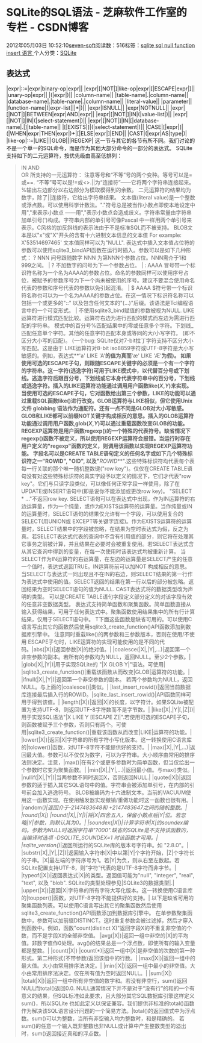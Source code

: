 
# SQLite的SQL语法 -  芝麻软件工作室的专栏 - CSDN博客


2012年05月03日 10:52:10[seven-soft](https://me.csdn.net/softn)阅读数：516标签：[sqlite																](https://so.csdn.net/so/search/s.do?q=sqlite&t=blog)[sql																](https://so.csdn.net/so/search/s.do?q=sql&t=blog)[null																](https://so.csdn.net/so/search/s.do?q=null&t=blog)[function																](https://so.csdn.net/so/search/s.do?q=function&t=blog)[insert																](https://so.csdn.net/so/search/s.do?q=insert&t=blog)[语言																](https://so.csdn.net/so/search/s.do?q=语言&t=blog)[
							](https://so.csdn.net/so/search/s.do?q=insert&t=blog)[
																					](https://so.csdn.net/so/search/s.do?q=function&t=blog)个人分类：[SQLite																](https://blog.csdn.net/softn/article/category/1137974)
[
																								](https://so.csdn.net/so/search/s.do?q=function&t=blog)
[
				](https://so.csdn.net/so/search/s.do?q=null&t=blog)
[
			](https://so.csdn.net/so/search/s.do?q=null&t=blog)
[
		](https://so.csdn.net/so/search/s.do?q=sql&t=blog)
[
	](https://so.csdn.net/so/search/s.do?q=sqlite&t=blog)

## 表达式
|expr|::=|expr|binary-op|expr||
|expr|[|NOT|]|like-op|expr|[|ESCAPE|expr|]||
|unary-op|expr||
|(|expr|)||
|column-name||
|table-name|.|column-name||
|database-name|.|table-name|.|column-name||
|literal-value||
|parameter||
|function-name|(|expr-list|||*|)||
|expr|ISNULL||
|expr|NOTNULL||
|expr|[|NOT|]|BETWEEN|expr|AND|expr||
|expr|[|NOT|]|IN|(|value-list|)||
|expr|[|NOT|]|IN|(|select-statement|)||
|expr|[|NOT|]|IN|[|database-name|.|]|table-name||
|[|EXISTS|]|(|select-statement|)||
|CASE|[|expr|]|(|WHEN|expr|THEN|expr|)+|[|ELSE|expr|]|END||
|CAST|(|expr|AS|type|)|
|like-op|::=|LIKE|||GLOB|||REGEXP|
这一节与其它的各节有所不同。我们讨论的不是一个单一的SQL命令，而是作为其他大部分命令的一部分的表达式。
SQLite支持如下的二元运算符，按优先级由高至低排列：
> IN
AND   
OR
所支持的一元运算符：
注意等号和“不等”号的两个变种。等号可以是=或==. “不等”号可以是!=或<>.||为“连接符”——它将两个字符串连接起来。%输出左边部分以右边部分为模取模得到的余数。
二元运算符的结果均为数字，除了||连接符，它给出字符串结果。
文本值(literal value)是一个整数或浮点数。可以使用科学计数法。"."符号总是被当作小数点即使本地设定中用","来表示小数点 ——用","表示小数点会造成歧义。字符串常量由字符串加单引号(')构成。字符串内部的单引号可像Pascal 中一样用两个单引号来表示。C风格的加反斜线的表示法由于不是标准SQL而不被支持。 BLOB文本是以"x"或"X"开头的含有十六进制文本信息的文本值 For example:
> X'53514697465'
文本值同样可以为"NULL".
表达式中插入文本值占位符的参数可以使用sqlite3_bindAPI函数在运行时插入。参数可以是如下几种形式：
> ?
> NNN
> 问号跟随数字
> NNN
> 为第NNN个参数占位。NNN需介于1和999之间。
|
> ?
> 不加数字的问号为下一个参数占位。
|
> :
> AAAA
> 冒号带一个标识符名称为一个名为AAAA的参数占位。命名的参数同样可以使用序号占位，被赋予的参数序号为下一个尚未被使用的序号。建议不要混合使用命名代表的参数和序号代表的参数以免引起混淆。
|
> $
> AAAA
> $符号带一个标识符名称也可以为一个名为AAAA的参数占位。在这一情况下标识符名称可以包括一个或更多的"::" 以及包含任何文本的"(...)"后缀。该语法是Tcl编程语言中的一个可变形式。
|
不使用sqlite3_bind赋值的参数被视为NULL.
LIKE运算符进行模式匹配比较。运算符右边为进行匹配的模式而左边为需进行匹配的字符串。 模式中的百分号%匹配结果中的零或任意多个字符。下划线_匹配任意单个字符。其他的任意字符匹配本身或等同的大/小写字符。 (即不区分大小写的匹配)。 (一个bug: SQLite仅对7-bit拉丁字符支持不区分大小写匹配。这是由于 LIKE运算符对8-bit iso8859字符或UTF-8字符是大小写敏感的。例如，表达式**'a' LIKE 'A'**的值为真而**'æ' LIKE 'Æ'**为假)。
如果使用可选的ESCAPE子句，则跟随ESCAPE关键字的必须是一个有一个字符的字符串。这一字符(逃逸字符)可用于LIKE模式中，以代替百分号或下划线。逃逸字符后跟百分号，下划线或它本身代表字符串中的百分号，下划线或逃逸字符。插入的LIKE运算符功能通过调用用户函数like(*X*,*Y*)来实现。
当使用可选的ESCAPE子句，它对函数给出第三个参数，LIKE的功能可以通过重载SQL函数like()进行改变。GLOB运算符与LIKE相似，但它使用Unix文件 globbing 语法作为通配符。还有一点不同是GLOB对大小写敏感。 GLOB和LIKE都可以前缀NOT关键字构成相反的意思。插入的GLOB运算符功能通过调用用户函数[
](http://localhost/Htmleditor.asp#globFunc)glob(*X*,*Y*)可以通过重载函数改变GLOB的功能。
REGEXP运算符是用户函数regexp()的一个特殊的代表符号。缺省情况下regexp()函数不被定义，所以使用REGEXP运算符会报错。当运行时存在用户定义的"regexp"函数的定义，则调用该函数以实现REGEXP运算符功能。
字段名可以是CREATE TABLE语句定义的任何名字或如下几个特殊标识符之一"**ROWID**", "**OID**", 以及"**_ROWID_**".这些特殊标识符均代表每个表每一行关联的那个唯一随机整数键("row key")。仅仅在CREATE TABLE语句没有对这些特殊标识符的真实字段予以定义的情况下，它们才代表"row key"。它们与只读字段类似，可以像任何正常字段一样使用，除了在UPDATE或INSERT语句中(即是说你不能添加或更改row
 key)。 "SELECT * ..."不返回row key.
SELECT语句可以在表达式中出现，作为IN运算符的右边运算量，作为一个纯量，或作为EXISTS运算符的运算量。当作纯量或IN的运算量时，SELECT语句的结果仅允许有一个字段，可以使用复合的SELECT(用UNION或 EXCEPT等关键字连接)。作为EXISTS运算符的运算量时，SELECT结果中的字段被忽略，在结果为空时表达式为假，反之为真。若SELECT表达式代表的查询中不含有引用值的部分，则它将在处理其它事务之前被计算，并且结果在必要时会被重复使用。若SELECT表达式含从其它查询中得到的变量，在每一次使用时该表达式均被重新计算。
当SELECT作为IN运算符的右运算量，在左边的运算量是SELECT产生的任意一个值时，表达式返回TRUE。IN运算符前可以加NOT 构成相反的意思。
当SELECT与表达式一同出现且不在IN的右边，则SELECT结果的第一行作为表达式中使用的值。SELECT返回的结果在第一行以后的部分被忽略。返回结果为空时SELECT语句的值为NULL.
CAST表达式将的数据类型改为声明的类型。 可以是CREATE TABLE语句字段定义部分定义的对该字段有效的任意非空数据类型。
表达式支持简单函数和聚集函数。简单函数直接从输入获得结果，可用于任何表达式中。聚集函数使用结果集中的所有行计算结果，仅用于SELECT语句中。
T下面这些函数是缺省可用的。可以使用C语言写出其它的函数然后使用sqlite3_create_function()API函数添加到数据库引擎中。
注意同时重载like()的两参数和三参数版本，否则在使用/不使用 ESCAPE子句时，LIKE运算符的实现可能使用的是不同的代码。|abs(|X|)|返回参数|X|的绝对值。|
|coalesce(|X|,|Y|,...)|返回第一个非空参数的副本。若所有的参数均为NULL，返回NULL。至少2个参数。|
|glob(|X|,|Y|)|用于实现SQLite的 "|X GLOB Y|"语法。可使用|[
](http://localhost/Htmleditor.asp#)|sqlite3_create_function()|重载该函数从而改变|GLOB|运算符的功能。|
|ifnull(|X|,|Y|)|返回第一个非空参数的副本。 若两个参数均为NULL，返回NULL。与上面的|coalesce()|类似。|
|last_insert_rowid()|返回当前数据库连接最后插入行的ROWID。|sqlite_last_insert_rowid()|API函数同样可用于得到该值。|
|length(|X|)|返回|X|的长度，以字符计。如果SQLite被配置为支持UTF-8，则返回UTF-8字符数而不是字节数。|
|like(|X|,|Y|[,|Z|])|用于实现SQL语法"|X LIKE Y [ESCAPE Z]|".若使用可选的ESCAPE子句，则函数被赋予三个参数，否则只有两个。可使用|sqlite3_create_function()|重载该函数从而改变|LIKE|运算符的功能。|
|lower(|X|)|返回|X|字符串的所有字符小写化版本。这一转换使用C语言库的|tolower()|函数，对UTF-8字符不能提供好的支持。|
|max(|X|,|Y|,...)|返回最大值。参数可以不仅仅为数字，可以为字符串。大小顺序由常用的排序法则决定。注意，|max()|在有2个或更多参数时为简单函数，但当仅给出一个参数时它变为聚集函数。|
|min(|X|,|Y|,...)|返回最小值。与max()类似。|
|nullif(|X|,|Y|)|当两参数不同时返回X，否则返回NULL.|
|quote(|X|)|返回参数的适于插入其它SQL语句中的值。字符串会被添加单引号，在内部的引号前会加入逃逸符号。 BLOB被编码为十六进制文本。当前的VACUUM使用这一函数实现。在使用触发器实现撤销/重做功能时这一函数也很有用。|
|random(*)|返回介于-2147483648和 +2147483647之间的随机整数。|
|round(|X|)
|round(|X|,|Y|)|将|X|四舍五入，保留小数点后|Y|位。若忽略|Y|参数，则默认其为0。|
|soundex(|X|)|计算字符串|X|的soundex编码。参数为NULL时返回字符串"?000".缺省的SQLite是不支持该函数的，当编译时选项 -DSQLITE_SOUNDEX=1 时该函数才可用。|
|sqlite_version(*)|返回所运行的SQLite库的版本号字符串。如 "2.8.0"。|
|substr(|X|,|Y|,|Z|)|返回输入字符串|X|中以第|Y|个字符开始，|Z|个字符长的子串。|X|最左端的字符序号为1。若|Y|为负，则从右至左数起。若SQLite配置支持UTF-8，则“字符”代表的是UTF-8字符而非字节。|
|typeof(|X|)|返回表达式|X|的类型。返回值可能为"null", "integer", "real", "text", 以及 "blob". SQLite的类型处理参见|SQLite3的数据类型|.|
|upper(|X|)|返回|X|字符串的所有字符大写化版本。这一转换使用C语言库的|toupper()|函数，对UTF-8字符不能提供好的支持。|
以下是缺省可用的聚集函数列表。可以使用C语言写出其它的聚集函数然后使用sqlite3_create_function()API函数添加到数据库引擎中。
在单参数聚集函数中，参数可以加前缀DISTINCT。这时重复参数会被过滤掉，然后才穿入到函数中。例如，函数"count(distinct X)"返回字段X的不重复非空值的个数，而不是字段X的全部非空值。
|avg(|X|)|返回一组中非空的|X|的平均值。非数字值作0处理。avg()的结果总是一个浮点数，即使所有的输入变量都是整数。|
|count(|X|)
|count(*)|返回一组中|X|是非空值的次数的第一种形式。第二种形式(不带参数)返回该组中的行数。|
|max(|X|)|返回一组中的最大值。大小由常用排序法决定。|
|min(|X|)|返回一组中最小的非空值。大小由常用排序法决定。仅在所有值为空时返回NULL。|
|sum(|X|)
|total(|X|)|返回一组中所有非空值的数字和。若没有非空行，sum()返回NULL而total()返回0.0. NULL通常情况下并不是对于“没有行”的和的一个有意义的结果，但SQL标准如此要求，且大部分其它SQL数据库引擎这样定义sum()，所以SQLite 也如此定义以保证兼容。我们提供非标准的total()函数作为解决该SQL语言设计问题的一个简易方法。|total()的返回值式中为浮点数。sum()可以为整数，当所有非空输入均为整数时，和是精确的。 若sum()的任意一个输入既非整数也非NULL或计算中产生整数类型的溢出时，sum()返回接近真和的浮点数。
|


